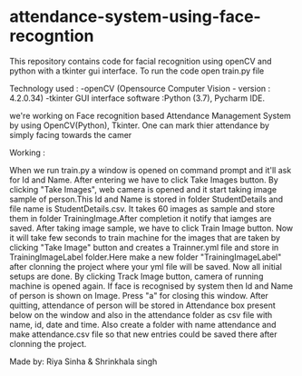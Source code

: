 # attendance-system-using-face-recogntion
This repository contains code for facial recognition using openCV and python with a tkinter gui interface. To run the code open train.py file

Technology used : -openCV (Opensource Computer Vision - version : 4.2.0.34) -tkinter GUI interface
software :Python (3.7), Pycharm IDE.

we're working on Face recognition based Attendance Management System by using OpenCV(Python), Tkinter. One can mark thier attendance by simply facing towards the camer

Working :

When we run train.py a window is opened on command prompt and it'll ask for Id and Name. After entering we have to click Take Images button. By clicking "Take Images", web camera is opened and it start taking image sample of person.This Id and Name is stored in folder StudentDetails and file name is StudentDetails.csv. It takes 60 images as sample and store them in folder TrainingImage.After completion it notify that iamges are saved. After taking image sample, we have to click Train Image button.
Now it will take few seconds to train machine for the images that are taken by clicking "Take Image" button and creates a Trainner.yml file and store in TrainingImageLabel folder.Here make a new folder "TrainingImageLabel" after clonning the project where your yml file will be saved.
Now all initial setups are done. By clicking Track Image button, camera of running machine is opened again. If face is recognised by system then Id and Name of person is shown on Image. Press "a" for closing this window. After quitting, attendance of person will be stored in Attendance box present below on the window and also in the attendance folder as csv file with name, id, date and time. Also  create a folder with name attendance and make attendance.csv file so that new entries could be saved there after clonning the project.

Made by: Riya Sinha & Shrinkhala singh
